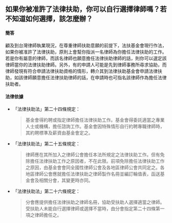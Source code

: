 ## 如果你被准許了法律扶助，你可以自行選擇律師嗎？若不知道如何選擇，該怎麼辦？

#### 簡答

顧及到台灣律師執業現況，在尊重律師扶助意願的前提下，法扶基金會現行作法，如果你被准許了法律扶助，原則上會幫你指派一名律師為你擔任法律扶助的工作。若是你有屬意的律師，而該名律師也願意擔任法律扶助律師的話，則你可以選定該律師當你的法律扶助律師。另外，有的申請人可能是先到律師事務所尋求協助，而律師發現有符合申請法律扶助資格的情形，轉介其到法律扶助基金會申請法律扶助，如該律師願意擔任法律扶助律師的話，在申請時也可指名該律師作為擔任法律扶助者。

#### 法律依據

* 「法律扶助法」第二十四條規定：

   > 基金會得約聘或指定律師擔任法律扶助工作。基金會得委託適當之專業人士或機構，擔任諮詢工作。基金會因特殊情形自行約聘專職律師時，其約聘標準及薪資由基金會定之。

* 「法律扶助法」第二十五條規定：

   > 律師應在其所加入之律師公會擔任本法所規定之法律扶助工作。但有免除擔任法律扶助工作之原因者，不在此限。前項免除擔任法律扶助工作之原因，由基金會會同全國性律師公會及各地區律師公會共同定之。各地區律師公會應就擔任法律扶助之律師製作名冊並編訂輪值表，函送基金會及相關分會，其變更時亦同。

* 「法律扶助法」第二十六條規定：

   > 分會應提供擔任法律扶助之律師名冊，協助受扶助人選擇適當之律師。受扶助人未能自行選擇律師或選擇不當時，由分會指定第二十四條第一項之律師擔任之。
